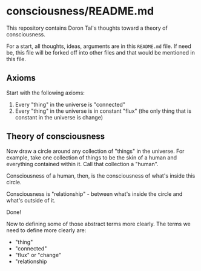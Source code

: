 # consciousness/README.md

This repository contains Doron Tal's thoughts toward a theory of
consciousness.

For a start, all thoughts, ideas, arguments are in this `README.md`
file. If need be, this file will be forked off into other files and
that would be mentioned in this file.

## Axioms

Start with the following axioms:

1. Every "thing" in the universe is "connected"
2. Every "thing" in the universe is in constant "flux" (the only thing
that is constant in the universe is change)

## Theory of consciousness

Now draw a circle around any collection of "things" in the universe.
For example, take one collection of things to be the skin of a human
and everything contained within it. Call that collection a "human".

Consciousness of a human, then, is the consciousness of what's inside this circle.

Consciousness is "relationship" - between what's inside the circle and what's outside of it.

Done!

Now to defining some of those abstract terms more clearly. The terms we need to define more clearly are:
* "thing"
* "connected"
* "flux" or "change"
* "relationship
